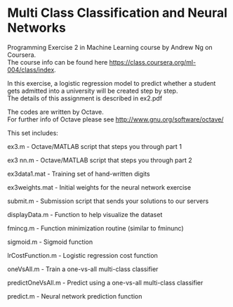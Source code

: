 Multi Class Classification and Neural Networks
===================
Programming Exercise 2 in Machine Learning course by Andrew Ng on Coursera.  
The course info can be found here https://class.coursera.org/ml-004/class/index.

In this exercise, a logistic regression model to predict whether 
a student gets admitted into a university will be created step by step.  
The details of this assignment is described in ex2.pdf

The codes are written by Octave.  
For further info of Octave please see http://www.gnu.org/software/octave/

This set includes:

ex3.m - Octave/MATLAB script that steps you through part 1

ex3 nn.m - Octave/MATLAB script that steps you through part 2

ex3data1.mat - Training set of hand-written digits

ex3weights.mat - Initial weights for the neural network exercise

submit.m - Submission script that sends your solutions to our servers

displayData.m - Function to help visualize the dataset

fmincg.m - Function minimization routine (similar to fminunc)

sigmoid.m - Sigmoid function

lrCostFunction.m - Logistic regression cost function

oneVsAll.m - Train a one-vs-all multi-class classifier

predictOneVsAll.m - Predict using a one-vs-all multi-class classifier

predict.m - Neural network prediction function

